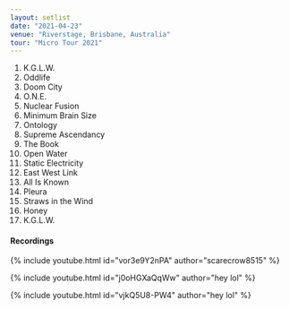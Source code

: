 ```yaml
---
layout: setlist
date: "2021-04-23"
venue: "Riverstage, Brisbane, Australia"
tour: "Micro Tour 2021"
---
```



 1. K.G.L.W.
 2. Oddlife
 3. Doom City
 4. O.N.E.
 5. Nuclear Fusion
 6. Minimum Brain Size
 7. Ontology
 8. Supreme Ascendancy
 9. The Book
10. Open Water
11. Static Electricity
12. East West Link
13. All Is Known
14. Pleura
15. Straws in the Wind
16. Honey
17. K.G.L.W.


#### Recordings

{% include youtube.html id="vor3e9Y2nPA" author="scarecrow8515" %}

{% include youtube.html id="j0oHGXaQqWw" author="hey lol" %}

{% include youtube.html id="vjkQ5U8-PW4" author="hey lol" %}
